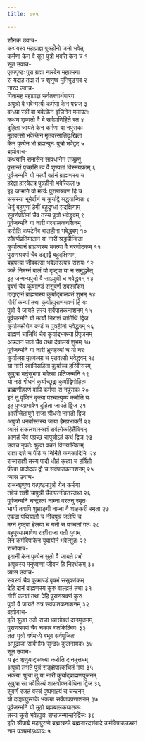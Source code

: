 ```yaml
---
title: ००५

---
```

शौनक उवाच-  
कथयस्व महाप्राज्ञ पुत्रहीनो जनो भवेत्  
कर्मणा केन वै सूत पुत्रो भवति केन च १  
सूत उवाच-  
एतत्पृष्टः पुरा ब्रह्मा नारदेन महात्मना  
स यदाह तदा तं च शृणुष्व मुनिपुङ्गव २  
नारद उवाच-  
पितामह महाप्राज्ञ सर्वतत्त्वार्थपारग  
अपुत्रो वै भवेन्मर्त्यः कर्मणा केन पद्मज ३  
वन्ध्या स्त्री वा भवेत्केन वृजिनेन ममाग्रतः  
कथय शृण्वतो वै मे सर्वप्राणिहिते रत ४  
दुहिता जायते केन कर्मणा वा नपुंसकः  
मृतवत्सो भवेत्केन मृतवत्सातिदुःखिता  
केन पुण्येन भो ब्रह्मन्पुनः पुत्रो भवेद्वद ५  
ब्रह्मोवाच-  
कथयामि समासेन सावधानेन तच्छ्रणु  
वृत्तान्तं पृच्छसि त्वं वै शृण्वतां विस्मयप्रदम् ६  
पूर्वजन्मनि यो मर्त्यो वर्तनं ब्राह्मणस्य च  
हरेद्वा हारयेदत्र पुत्रहीनो भवेत्किल ७  
इह जन्मनि यो मर्त्यः पुराणश्रवणं हि च  
ससस्या भूमेर्दानं च कुर्याद्वै श्रद्धयान्वितः ८  
धेनुं बहुगुणां हैमीं बहुदुग्धां सदक्षिणाम्  
सुवर्णप्रतिमां चैव तस्य पुत्रो भवेद्ध्रुवम् ९  
पूर्वजन्मनि या नारी परबालकघातनम्  
करोति कपटेनैव बालहीना भवेद्ध्रुवम् १०  
सौवर्णप्रतिमादानं या नारी श्रद्धयान्विता  
कुर्यात्पानं ब्राह्मणस्य भक्त्या वै चरणोदकम् ११  
पुराणश्रवणं चैव दद्याद्वै बहुदक्षिणाम्  
बह्वपत्या जीववत्सा भवेन्नास्त्यत्र संशयः १२  
जले निमग्नं बालं यो दृष्ट्वा या न समुद्धरेत्  
इह जन्मन्यपुत्रो वै साऽपुत्री च भवेद्ध्रुवम् १३  
वृषभं चैव कूष्माण्डं ससुवर्णं सवस्त्रकम्  
दद्याद्दानं ब्राह्मणस्य कुर्याद्बालव्रतं शुभम् १४  
गौरीं कन्यां तथा कुर्यात्पुराणश्रवणं हि यः  
पुत्रो वै जायते तस्य सर्वपातकनाशनम् १५  
पूर्वजन्मनि यो मर्त्यो निराशं चातिथिं द्विज  
कुर्यात्क्रोधेन दण्डं च पुत्रहीनो भवेद्ध्रुवम् १६  
ब्राह्मणं चातिथिं चैव कुर्याद्भक्त्या प्रपूजनम्  
अन्नदानं जलं चैव तथा देवालयं शुभम् १७  
पूर्वजन्मनि या नारी भ्रूणहत्यां च यो नरः  
कुर्यात्सा मृतवत्सा च मृतवत्सो भवेद्ध्रुवम् १८  
या नारी स्वामिसहिता कुर्याच्च हरिवासरम्  
सुपुत्रा भर्तृसुभगा भवेत्सा प्रतिजन्मनि १९  
यो नरो गोधनं कुर्याच्छूद्रः कुर्याद्विमोहितः  
ब्राह्मणीहरणं वापि कर्मणा स नपुंसकः २०  
इदं तु वृजिनं कृत्वा पश्चात्पुण्यं करोति यः  
इह पुण्यप्रभावेण दुहिता जायते द्विज २१  
आसीत्त्रेतायुगे राजा श्रीधरो नामतो द्विज  
अपुत्रो धनवांस्तस्य जाया हेमप्रभावती २२  
व्यासं सकलशास्त्रज्ञं सर्वलोकहितैषिणम्  
आगतं चैव पप्रच्छ चापुत्रोऽहं कथं द्विज २३  
उवाच नृपतेः श्रुत्वा वचनं विनयान्वितम्  
राज्ञा दत्ते च पीठे च निर्मिते कनकादिभिः २४  
राजाराज्ञी तस्य पादौ धौतं कृत्वा च हर्षितौ  
पीत्वा पादोदकं द्वौ च सर्वपातकनाशनम् २५  
व्यास उवाच-  
राजन्शृणुष्व यत्पृष्टमपुत्रो येन कर्मणा  
तवेयं राज्ञी चापुत्री चैकपत्नीव्रतस्तथा २६  
पूर्वजन्मनि चन्द्रस्त्वं नाम्ना वरतनु स्मृतः  
भार्या तवापि शुभ्राङ्गी नाम्ना वै शङ्करी स्मृता २७  
एकदा पथियातौ च नीचपुत्रं जलेपि च  
मग्नं दृष्ट्वा हेलया च गतौ स पञ्चतां गतः २८  
बहुपुण्यप्रभावेण राज्ञीराजा गतौ युवाम्  
तेन कर्मविपाकेन युवायोर्न भवेत्सुतः २९  
राजोवाच-  
इदानीं केन पुण्येन सुतो वै जायते प्रभो  
अपुत्रस्य मनुष्याणां जीवनं हि निरर्थकम् ३०  
व्यास उवाच-  
सवस्त्रं चैव कूष्माण्डं वृषभं ससुवर्णकम्  
देहि दानं ब्राह्मणस्य कुरु बालव्रतं तथा ३१  
गौरीं कन्यां तथा देहि पुराणश्रवणं कुरु  
पुत्रो वै जायते तत्र सर्वपातकनाशनम् ३२  
ब्रह्मोवाच-  
इति श्रुत्वा ततो राजा व्यासोक्तं दानमुत्तमम्  
पुराणश्रवणं चैव चकार गतकिल्बिषः ३३  
ततः पुत्रो वर्षमध्ये बभूव सर्वपूजितः  
अभूद्राजा सार्वभौमः सुन्दरः कुलनायकः ३४  
सूत उवाच-  
य इदं शृणुयाद्भक्त्या करोति दानमुत्तमम्  
अपुत्रो लभते पुत्रं सङ्क्षेपात्कथितं मया ३५  
भक्त्या श्रुत्वा तु या नारी कुर्याद्ब्राह्मणपूजनम्  
सुपुत्रा सा भवेन्नित्यं शास्त्रोक्तविधिना द्विज ३६  
सुवर्णं रजतं वस्त्रं पुष्पमाल्यं च चन्दनम्  
यो दद्यात्पुस्तके भक्त्या सर्वपापप्रणाशनम् ३७  
पूर्वजन्मनि यो मूढो ब्रह्मबालकघातकः  
तस्य क्रूरो भवेत्पुत्रः सप्तजन्मान्तरैर्द्विजः ३८  
इति श्रीपाद्मे महापुराणे ब्रह्मखण्डे ब्रह्मनारदसंवादे कर्मविपाककथनं  
नाम पञ्चमोऽध्यायः ५